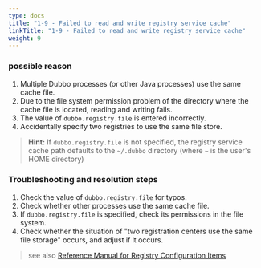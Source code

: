 ```yaml
---
type: docs
title: "1-9 - Failed to read and write registry service cache"
linkTitle: "1-9 - Failed to read and write registry service cache"
weight: 9
---
```


### possible reason
1. Multiple Dubbo processes (or other Java processes) use the same cache file.
2. Due to the file system permission problem of the directory where the cache file is located, reading and writing fails.
3. The value of `dubbo.registry.file` is entered incorrectly.
4. Accidentally specify two registries to use the same file store.

> **Hint:**
If `dubbo.registry.file` is not specified, the registry service cache path defaults to the `~/.dubbo` directory
(where `~` is the user's HOME directory)

### Troubleshooting and resolution steps
1. Check the value of `dubbo.registry.file` for typos.
2. Check whether other processes use the same cache file.
3. If `dubbo.registry.file` is specified, check its permissions in the file system.
4. Check whether the situation of "two registration centers use the same file storage" occurs, and adjust if it occurs.

> see also
[Reference Manual for Registry Configuration Items](https://dubbo.apache.org/zh/docs3-v2/java-sdk/reference-manual/config/properties/#registry)